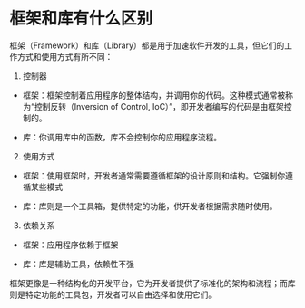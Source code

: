 
# 框架和库有什么区别

框架（Framework）和库（Library）都是用于加速软件开发的工具，但它们的工作方式和使用方式有所不同：

1. 控制器

- 框架：框架控制着应用程序的整体结构，并调用你的代码。这种模式通常被称为“控制反转（Inversion of Control, IoC）”，即开发者编写的代码是由框架控制的。

- 库：你调用库中的函数，库不会控制你的应用程序流程。

2. 使用方式

- 框架：使用框架时，开发者通常需要遵循框架的设计原则和结构。它强制你遵循某些模式

- 库：库则是一个工具箱，提供特定的功能，供开发者根据需求随时使用。

3. 依赖关系

- 框架：应用程序依赖于框架

- 库：库是辅助工具，依赖性不强

框架更像是一种结构化的开发平台，它为开发者提供了标准化的架构和流程；而库则是特定功能的工具包，开发者可以自由选择和使用它们。

